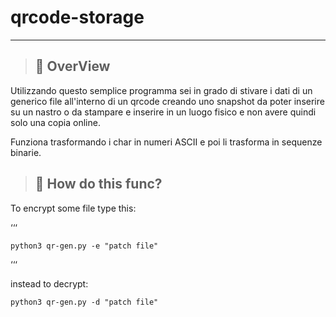 # qrcode-storage
---

> ## 📖 OverView

Utilizzando questo semplice programma sei in grado di stivare i dati di un generico file all'interno di un qrcode creando uno snapshot da poter inserire su un nastro o da stampare e inserire in un luogo fisico e non avere quindi solo una copia online. 

Funziona trasformando i char in numeri ASCII e poi li trasforma in sequenze binarie. 

> ## 🔧 How do this func? 

To encrypt some file type this: 

‘‘‘ 
	
	python3 qr-gen.py -e "patch file"

‘‘‘

instead to decrypt: 


	
	python3 qr-gen.py -d "patch file"


	